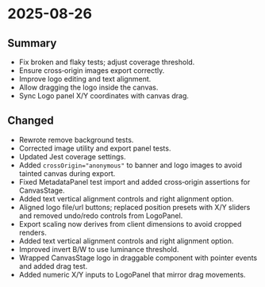# 2025-08-26

## Summary
- Fix broken and flaky tests; adjust coverage threshold.
- Ensure cross‑origin images export correctly.
- Improve logo editing and text alignment.
- Allow dragging the logo inside the canvas.
- Sync Logo panel X/Y coordinates with canvas drag.

## Changed
- Rewrote remove background tests.
- Corrected image utility and export panel tests.
- Updated Jest coverage settings.
- Added `crossOrigin="anonymous"` to banner and logo images to avoid tainted canvas during export.
- Fixed MetadataPanel test import and added cross‑origin assertions for CanvasStage.
- Added text vertical alignment controls and right alignment option.
- Aligned logo file/url buttons; replaced position presets with X/Y sliders and removed undo/redo controls from LogoPanel.
- Export scaling now derives from client dimensions to avoid cropped renders.
- Added text vertical alignment controls and right alignment option.
- Improved invert B/W to use luminance threshold.
- Wrapped CanvasStage logo in draggable component with pointer events and added drag test.
- Added numeric X/Y inputs to LogoPanel that mirror drag movements.
